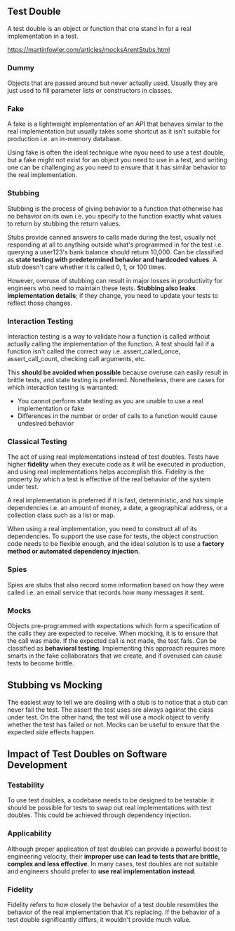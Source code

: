 ## Test Double

A test double is an object or function that cna stand in for a real implementation in a test.

https://martinfowler.com/articles/mocksArentStubs.html

### Dummy

Objects that are passed around but never actually used. Usually they are just used to fill parameter lists or constructors in classes.

### Fake

A fake is a lightweight implementation of an API that behaves similar to the real implementation but usually takes some shortcut as it isn't suitable for production i.e. an in-memory database.

Using fake is often the ideal technique whe nyou need to use a test double, but a fake might not exist for an object you need to use in a test, and writing one can be challenging as you need to ensure that it has similar behavior to the real implementation.

### Stubbing

Stubbing is the process of giving behavior to a function that otherwise has no behavior on its own i.e. you specify to the function exactly what values to return by stubbing the return values.

Stubs provide canned answers to calls made during the test, usually not responding at all to anything outside what's programmed in for the test i.e. querying a user123's bank balance should return 10,000. Can be classified as **state testing with predetermined behavior and hardcoded values**. A stub doesn't care whether it is called 0, 1, or 100 times.

However, overuse of stubbing can result in major losses in productivity for engineers who need to maintain these tests. **Stubbing also leaks implementation details**; if they change, you need to update your tests to reflect those changes.

### Interaction Testing

Interaction testing is a way to validate how a function is called without actually calling the implementation of the function. A test should fail if a function isn't called the correct way i.e. assert_called_once, assert_call_count, checking call arguments, etc.

This **should be avoided when possible** because overuse can easily result in brittle tests, and state testing is preferred. Nonetheless, there are cases for which interaction testing is warranted:

- You cannot perform state testing as you are unable to use a real implementation or fake
- Differences in the number or order of calls to a function would cause undesired behavior

### Classical Testing

The act of using real implementations instead of test doubles. Tests have higher **fidelity** when they execute code as it will be executed in production, and using real implementations helps accomplish this. Fidelity is the property by which a test is effective of the real behavior of the system under test.

A real implementation is preferred if it is fast, deterministic, and has simple dependencies i.e. an amount of money, a date, a geographical address, or a collection class such as a list or map.

When using a real implementation, you need to construct all of its dependencies. To support the use case for tests, the object construction code needs to be flexible enough, and the ideal solution is to use a **factory method or automated dependency injection**.

### Spies

Spies are stubs that also record some information based on how they were called i.e. an email service that records how many messages it sent.

### Mocks

Objects pre-programmed with expectations which form a specification of the calls they are expected to receive. When mocking, it is to ensure that the call was made. If the expected call is not made, the test fails. Can be classified as **behavioral testing**. Implementing this approach requires more smarts in the fake collaborators that we create, and if overused can cause tests to become brittle.

## Stubbing vs Mocking

The easiest way to tell we are dealing with a stub is to notice that a stub can never fail the test. The assert the test uses are always against the class under test. On the other hand, the test will use a mock object to verify whether the test has failed or not. Mocks can be useful to ensure that the expected side effects happen.

## Impact of Test Doubles on Software Development

### Testability

To use test doubles, a codebase needs to be designed to be testable: it should be possible for tests to swap out real implementations with test doubles. This could be achieved through dependency injection.

### Applicability

Although proper application of test doubles can provide a powerful boost to engineering velocity, their **improper use can lead to tests that are brittle, complex and less effective**. In many cases, test doubles are not suitable and engineers should prefer to **use real implementation instead**.

### Fidelity

Fidelity refers to how closely the behavior of a test double resembles the behavior of the real implementation that it's replacing. If the behavior of a test double significantly differs, it wouldn't provide much value.
